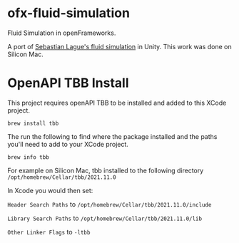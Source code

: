 # ofx-fluid-simulation
Fluid Simulation in openFrameworks. 

A port of [Sebastian Lague's fluid simulation](https://github.com/SebLague/Fluid-Sim/) in Unity. This work was done on Silicon Mac.

# OpenAPI TBB Install

This project requires openAPI TBB to be installed and added to this XCode project. 

    brew install tbb

The run the following to find where the package installed and the paths you'll need to add to your XCode project.

    brew info tbb

For example on Silicon Mac, tbb installed to the following directory `/opt/homebrew/Cellar/tbb/2021.11.0`

In Xcode you would then set:

`Header Search Paths` to  `/opt/homebrew/Cellar/tbb/2021.11.0/include`

`Library Search Paths` to `/opt/homebrew/Cellar/tbb/2021.11.0/lib`

`Other Linker Flags` to `-ltbb`
